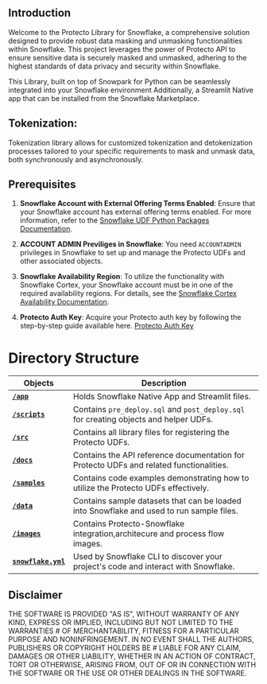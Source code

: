 ## Introduction

Welcome to the Protecto Library for Snowflake, a comprehensive solution designed to provide robust data masking and unmasking functionalities within Snowflake. This project leverages the power of Protecto API to ensure sensitive data is securely masked and unmasked, adhering to the highest standards of data privacy and security within Snowflake.

This Library, built on top of Snowpark for Python can be seamlessly integrated into your Snowflake environment Additionally, a Streamlit Native app that can be installed from the Snowflake Marketplace.

## Tokenization:

Tokenization library allows for customized tokenization and detokenization processes tailored to your specific requirements to mask and unmask data, both synchronously and asynchronously.

## Prerequisites

1. **Snowflake Account with External Offering Terms Enabled**: Ensure that your Snowflake account has external offering terms enabled. For more information, refer to the [Snowflake UDF Python Packages Documentation](https://docs.snowflake.com/en/developer-guide/udf/python/udf-python-packages).

2. **ACCOUNT ADMIN Previliges in Snowflake**: You need `ACCOUNTADMIN` privileges in Snowflake to set up and manage the Protecto UDFs and other associated objects.

3. **Snowflake Availability Region**: To utilize the functionality with Snowflake Cortex, your Snowflake account must be in one of the required availability regions. For details, see the [Snowflake Cortex Availability Documentation](https://docs.snowflake.com/en/user-guide/snowflake-cortex/llm-functions#availability).

4. **Protecto Auth Key**: Acquire your Protecto auth key by following the step-by-step guide available here. [Protecto Auth Key](https://developer.protecto.ai/docs/step-by-step-guide-to-obtain-your-auth-token/)


# Directory Structure

| **Objects**                     | **Description**                                                                                           |
|---------------------------------|-----------------------------------------------------------------------------------------------------------|
| [**`/app`**](./app)             | Holds Snowflake Native App and Streamlit files.                                                           |
| [**`/scripts`**](./scripts)     | Contains `pre_deploy.sql` and `post_deploy.sql` for creating objects and helper UDFs.                     |
| [**`/src`**](./src)             | Contains all library files for registering the Protecto UDFs.                                             |
| [**`/docs`**](./docs)           | Contains the API reference documentation for Protecto UDFs and related functionalities.                    |
| [**`/samples`**](./samples)     | Contains code examples demonstrating how to utilize the Protecto UDFs effectively.                        |
| [**`/data`**](./data)           | Contains sample datasets that can be loaded into Snowflake and used to run sample files.                  |
| [**`/images`**](./images)           | Contains Protecto-Snowflake integration,architecure and process flow images.                  |
| [**`snowflake.yml`**](./snowflake.yml) | Used by Snowflake CLI to discover your project's code and interact with Snowflake.                        |







## Disclaimer
THE SOFTWARE IS PROVIDED "AS IS", WITHOUT WARRANTY OF ANY KIND, EXPRESS OR IMPLIED, INCLUDING BUT NOT LIMITED TO THE WARRANTIES # OF MERCHANTABILITY, FITNESS FOR A PARTICULAR PURPOSE AND NONINFRINGEMENT. IN NO EVENT SHALL THE AUTHORS, PUBLISHERS OR COPYRIGHT HOLDERS BE # LIABLE FOR ANY CLAIM, DAMAGES OR OTHER LIABILITY, WHETHER IN AN ACTION OF CONTRACT, TORT OR OTHERWISE, ARISING FROM, OUT OF OR IN CONNECTION WITH THE SOFTWARE OR THE USE OR OTHER DEALINGS IN THE SOFTWARE.
